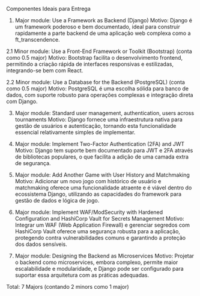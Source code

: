 Componentes Ideais para Entrega

1. Major module: Use a Framework as Backend (Django)
Motivo: Django é um framework poderoso e bem documentado, ideal para construir rapidamente a parte backend de uma aplicação web complexa como a ft_transcendence.

2.1 Minor module: Use a Front-End Framework or Toolkit (Bootstrap) (conta como 0.5 major)
Motivo: Bootstrap facilita o desenvolvimento frontend, permitindo a criação rápida de interfaces responsivas e estilizadas, integrando-se bem com React.

2.2 Minor module: Use a Database for the Backend (PostgreSQL) (conta como 0.5 major)
Motivo: PostgreSQL é uma escolha sólida para banco de dados, com suporte robusto para operações complexas e integração direta com Django.

3. Major module: Standard user management, authentication, users across tournaments
Motivo: Django fornece uma infraestrutura nativa para gestão de usuários e autenticação, tornando esta funcionalidade essencial relativamente simples de implementar.

4. Major module: Implement Two-Factor Authentication (2FA) and JWT
Motivo: Django tem suporte bem documentado para JWT e 2FA através de bibliotecas populares, o que facilita a adição de uma camada extra de segurança.

5. Major module: Add Another Game with User History and Matchmaking
Motivo: Adicionar um novo jogo com histórico de usuário e matchmaking oferece uma funcionalidade atraente e é viável dentro do ecossistema Django, utilizando as capacidades do framework para gestão de dados e lógica de jogo.

6. Major module: Implement WAF/ModSecurity with Hardened Configuration and HashiCorp Vault for Secrets Management
Motivo: Integrar um WAF (Web Application Firewall) e gerenciar segredos com HashiCorp Vault oferece uma segurança robusta para a aplicação, protegendo contra vulnerabilidades comuns e garantindo a proteção dos dados sensíveis.

7. Major module: Designing the Backend as Microservices
Motivo: Projetar o backend como microservices, embora complexo, permite maior escalabilidade e modularidade, e Django pode ser configurado para suportar essa arquitetura com as práticas adequadas.

Total:
7 Majors (contando 2 minors como 1 major)